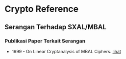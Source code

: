# Crypto Reference

## Serangan Terhadap SXAL/MBAL

### Publikasi Paper Terkait Serangan

* 1999 - On Linear Cryptanalysis of MBAL Ciphers. [lihat](1999.kobayashi_aoki.pdf)